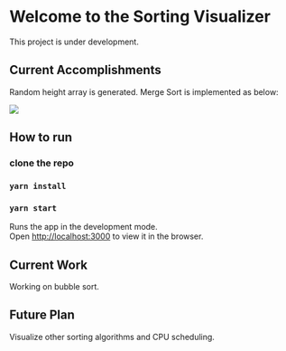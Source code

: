 # Welcome to the Sorting Visualizer

This project is under development.

## Current Accomplishments

Random height array is generated. Merge Sort is implemented as below:

![](preview.gif)

## How to run

### clone the repo
### `yarn install`
### `yarn start`

Runs the app in the development mode.\
Open [http://localhost:3000](http://localhost:3000) to view it in the browser.

## Current Work

Working on bubble sort.

## Future Plan

Visualize other sorting algorithms and CPU scheduling.
